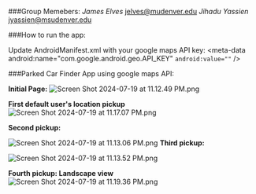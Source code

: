 ###Group Memebers:
*James Elves*         jelves@mudenver.edu
*Jihadu Yassien*      jyassien@msudenver.edu

###How to run the app:

Update AndroidManifest.xml with your google maps API key:
<meta-data
android:name="com.google.android.geo.API_KEY"
`android:value=""` />

###Parked Car Finder App using google maps API:

**Initial Page:**
![Screen Shot 2024-07-19 at 11.12.49 PM.png](..%2F..%2FScreen%20Shot%202024-07-19%20at%2011.12.49%20PM.png)

**First default user's location pickup**
![Screen Shot 2024-07-19 at 11.17.07 PM.png](..%2F..%2FScreen%20Shot%202024-07-19%20at%2011.17.07%20PM.png)

**Second pickup:**

![Screen Shot 2024-07-19 at 11.13.06 PM.png](..%2F..%2FScreen%20Shot%202024-07-19%20at%2011.13.06%20PM.png)
**Third pickup:**

![Screen Shot 2024-07-19 at 11.13.52 PM.png](..%2F..%2FScreen%20Shot%202024-07-19%20at%2011.13.52%20PM.png)

**Fourth pickup: Landscape view**
![Screen Shot 2024-07-19 at 11.19.36 PM.png](..%2F..%2FScreen%20Shot%202024-07-19%20at%2011.19.36%20PM.png)